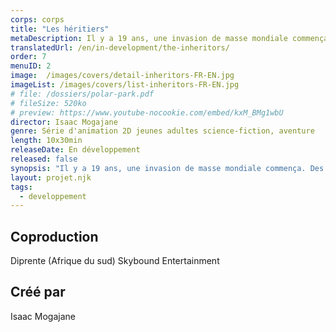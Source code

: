 ```yaml
---
corps: corps
title: "Les héritiers"
metaDescription: Il y a 19 ans, une invasion de masse mondiale commença. Des millions de personnes de l’an 2145, armées d’une technologie de pointe et fuyant la fin de notre monde, ont voyagé dans le temps jusqu’à nos jours, à la recherche d’un endroit où recommencer.
translatedUrl: /en/in-development/the-inheritors/
order: 7
menuID: 2
image:  /images/covers/detail-inheritors-FR-EN.jpg
imageList: /images/covers/list-inheritors-FR-EN.jpg
# file: /dossiers/polar-park.pdf
# fileSize: 520ko
# preview: https://www.youtube-nocookie.com/embed/kxM_BMg1wbU
director: Isaac Mogajane
genre: Série d'animation 2D jeunes adultes science-fiction, aventure
length: 10x30min
releaseDate: En développement
released: false
synopsis: "Il y a 19 ans, une invasion de masse mondiale commença. Des millions de personnes de l’an 2145, armées d’une technologie de pointe et fuyant la fin de notre monde, ont voyagé dans le temps jusqu’à nos jours, à la recherche d’un endroit où recommencer."
layout: projet.njk
tags:
  - developpement
---
```


<div class="grid-col">

## Coproduction
Diprente (Afrique du sud)
Skybound Entertainment
 
## Créé par
Isaac Mogajane

</div>


<div class="grid-col">

</div>